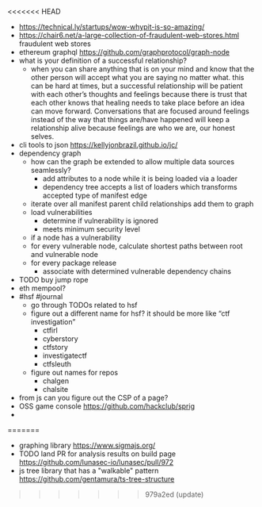 <<<<<<< HEAD
- https://technical.ly/startups/wow-whypit-is-so-amazing/
- https://chair6.net/a-large-collection-of-fraudulent-web-stores.html fraudulent web stores
- ethereum graphql https://github.com/graphprotocol/graph-node
- what is your definition of a successful relationship?
	- when you can share anything that is on your mind and know that the other person will accept what you are saying no matter what. this can be hard at times, but a successful relationship will be patient with each other’s thoughts and feelings because there is trust that each other knows that healing needs to take place before an idea can move forward. Conversations that are focused around feelings instead of the way that things are/have happened will keep a relationship alive because feelings are who we are, our honest selves.
- cli tools to json https://kellyjonbrazil.github.io/jc/
- dependency graph
	- how can the graph be extended to allow multiple data sources seamlessly?
		- add attributes to a node while it is being loaded via a loader
		- dependency tree accepts a list of loaders which transforms accepted type of manifest edge
	- iterate over all manifest parent child relationships add them to graph
	- load vulnerabilities
		- determine if vulnerability is ignored
		- meets minimum security level
	- if a node has a vulnerability
	- for every vulnerable node, calculate shortest paths between root and vulnerable node
	- for every package release
		- associate with determined vulnerable dependency chains
- TODO buy jump rope
- eth mempool?
- #hsf #journal
	- go through TODOs related to hsf
	- figure out a different name for hsf? it should be more like “ctf investigation”
		- ctfirl
		- cyberstory
		- ctfstory
		- investigatectf
		- ctfsleuth
	- figure out names for repos
		- chalgen
		- chalsite
- from js can you figure out the CSP of a page?
- OSS game console https://github.com/hackclub/sprig
-
=======
- graphing library https://www.sigmajs.org/
- TODO land PR for analysis results on build page https://github.com/lunasec-io/lunasec/pull/972
- js tree library that has a "walkable" pattern https://github.com/gentamura/ts-tree-structure
>>>>>>> 979a2ed (update)
